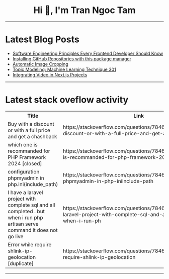 <h1 align="center">Hi 👋, I'm Tran Ngoc Tam</h1>

---

# Latest Blog Posts 
<!-- BLOG-POST-LIST:START -->
- [Software Engineering Principles Every Frontend Developer Should Know](https://dev.to/gboladetrue/software-engineering-principles-every-frontend-developer-should-know-1ej7)
- [Installing GitHub Repositories with this package manager](https://dev.to/omegaui/installing-github-repositories-with-this-package-manager-5a3o)
- [Automatic Image Cropping](https://dev.to/msmith99994/automatic-image-cropping-5f3k)
- [Topic Modeling: Machine Learning Technique 301](https://dev.to/aftabahmedabro/topic-modeling-machine-learning-technique-301-17og)
- [Integrating Video in Next.js Projects](https://dev.to/msmith99994/integrating-video-in-nextjs-projects-2g4f)
<!-- BLOG-POST-LIST:END -->

---

# Latest stack oveflow activity
<table>
  <tr><th>Title</th><th>Link</th></tr>
  <!-- STACKOVERFLOW:START --><tr><td>Buy with a discount or with a full price and get a chashback</td><td>https://stackoverflow.com/questions/78467777/buy-with-a-discount-or-with-a-full-price-and-get-a-chashback</td></tr><tr><td>which one is recommanded for PHP Framework 2024 [closed]</td><td>https://stackoverflow.com/questions/78467776/which-one-is-recommanded-for-php-framework-2024</td></tr><tr><td>configuration phpmyadmin in php.ini&lpar;include_path&rpar;</td><td>https://stackoverflow.com/questions/78467760/configuration-phpmyadmin-in-php-iniinclude-path</td></tr><tr><td>I have a laravel project with complete sql and all completed . but when i run php artisan serve command it does not go live</td><td>https://stackoverflow.com/questions/78467748/i-have-a-laravel-project-with-complete-sql-and-all-completed-but-when-i-run-ph</td></tr><tr><td>Error while require shlink-ip-geolocation [duplicate]</td><td>https://stackoverflow.com/questions/78467625/error-while-require-shlink-ip-geolocation</td></tr><!-- STACKOVERFLOW:END -->
</table>

---


